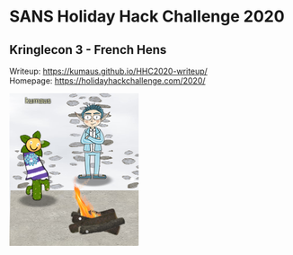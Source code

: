 # SANS Holiday Hack Challenge 2020
## Kringlecon 3 - French Hens

Writeup: https://kumaus.github.io/HHC2020-writeup/  \
Homepage: https://holidayhackchallenge.com/2020/  

![Me and Jack](/img/intro/me_and_jack.png)
